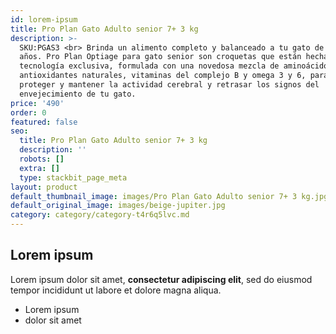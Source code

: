```yaml
---
id: lorem-ipsum
title: Pro Plan Gato Adulto senior 7+ 3 kg
description: >-
  SKU:PGAS3 <br> Brinda un alimento completo y balanceado a tu gato de 7 o más
  años. Pro Plan Optiage para gato senior son croquetas que están hechas con
  tecnología exclusiva, formulada con una novedosa mezcla de aminoácidos,
  antioxidantes naturales, vitaminas del complejo B y omega 3 y 6, para ayudar a
  proteger y mantener la actividad cerebral y retrasar los signos del
  envejecimiento de tu gato.
price: '490'
order: 0
featured: false
seo:
  title: Pro Plan Gato Adulto senior 7+ 3 kg
  description: ''
  robots: []
  extra: []
  type: stackbit_page_meta
layout: product
default_thumbnail_image: images/Pro Plan Gato Adulto senior 7+ 3 kg.jpg
default_original_image: images/beige-jupiter.jpg
category: category/category-t4r6q5lvc.md
---
```

## Lorem ipsum

Lorem ipsum dolor sit amet, **consectetur adipiscing elit**, sed do eiusmod tempor incididunt ut labore et dolore magna aliqua.

- Lorem ipsum
- dolor sit amet